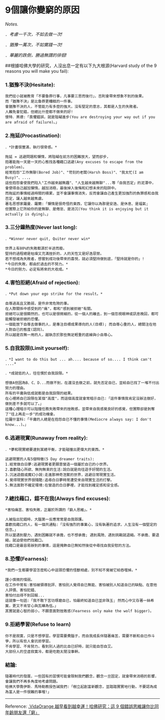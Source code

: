 # 9個讓你變窮的原因
*Notes.*

．*考慮一千次，不如去做一次!*

．*猶豫一萬次，不如實踐一次!*

．*華麗的跌倒，勝過無謂的徘徊!*

##根據哈佛大學的研究，人沒出息一定有以下九大根源(Harvard study of the 9 reasons you will make you fail):

### 1.猶豫不決(Hesitate):

	我們從小就被教育「不要魯莽行事，凡事要三思而後行」，否則會帶來想象不到的後果。
	而「猶豫不決」是比魯莽更糟糕的一件事。
	會猶豫不決的人，不管能力有多麼的強大，沒有堅定的意志，其都是人生的失敗者。
	人難免會犯錯，但總比什麼都不做來的好!
	懷特．黑德:「畏懼錯誤，就是阻礙進步(You are destroying your way out if you are afraid of failure)。」

### 2.拖延(Procastination):

	．*計畫很豐滿，執行很骨感。*

	拖延 = 逃避問題和懶惰，將阻礙在前方的困難放大，望而卻步，
	抱著能拖一天是一天的心態找各種藉口逃避(Any excuses to escape from the problem)。
	經常抱怨"工作無聊(Bored Job)"、"苛刻的老闆(Harsh Boss)"、"我太忙(I am Busy)"、...，
	這些抱怨會使我們陷入"工作越來越無趣"、"人生越來越無聊"...等「自我否定」的泥潭中，
	會使得自己越加懶惰，越加消極，最後掉入後悔和幻想未來的陷阱中。
	而拖延的事情經過時間的積累，並不會讓事情消失，反而會讓自己產生更加強烈的負罪感和自我否定，讓人越來越焦慮。
	著名思想家羅曼．羅蘭:「懶惰是很奇怪的東西，它讓你以為那是安逸、是休息、是福氣;
	但實際上它所給你的是無聊、是倦怠、是消沉(You think it is enjoying but it actually is dying)。」

### 3.三分鐘熱度(Never last long):

	．*Winner never quit, Quiter never win*

	世界上有80%的失敗都源於半途而廢。
	堅持的過程總是枯燥又充滿挫折的，人的天性又是好逸惡勞。
	若不想成為失敗者，想嘗到成功後帶來的喜悅，就必須堅持做到底，「堅持就是你的」!
	*今日的失敗，都由於過去的不努力。*
	*今日的努力，必定有將來的大收成。*

### 4.害怕拒絕(Afraid of rejection):

	．*Put down your ego strike for the result。*

	自尊過高且又脆弱，是件非常危險的事。
	在人際關係中感受到的"痛"，都和"感到被拒絕"有關。
	拒絕可以是很顯然的，也可以是很微細的，從一個人的離去，到一個忽視眼神或訊息晚回，都可能觸發被拒絕的恐懼。
	一個能放下自尊去做事的人，是專注目標成果導向的人(目標); 而自尊心重的人，總關注在他人對自已的態度(認同)。
	所以越是百無一用的人，越執念於那些無足輕重的底線與小自尊心。

### 5.自我設限(Limit yourself):

	．*I want to do this but ... ah.... because of so.... I think can't ....*

	．*成就低的人，往往慣於自我設限。*

	想做A但因為B、C、D...而做不到，在還沒去做之前，就先否定自已，並給自已找了一堆不付出努力的理由。
	所有的平庸與低成就都是自我設限的結果。
	在心裡將自已設限在某個"高度"，而這個高度就會常暗示自已:「這件事情我肯定沒辦法做好，做到差不多就可以了。」
	這種心理暗示可以阻擋任務失敗帶來的挫敗感，並帶來自我感覺良好的感覺，但實際卻是剝奪了"往上再走一步"的成功機會。
	拉羅什富科:「平庸的人總是在抱怨自已不懂的事情(Mediocre always say: I don't know...)。」

### 6.逃避現實(Runaway from reality):

	．*夢和現實總要達到某總平衡，才能碰撞出更偉大的東西。*

	逃避現實的人有5個特徵(5 Day dreamer traits):
	1.經常做白日夢:逃避現實者更願意營造一個屬於自已的小世界。
	2.喜歡隨心所欲、無拘無束的生活:說白就是向往遊手好閒的生活。
	3.沉迷遊戲或魔幻小說:走進那神奇浩繁的世界，逃避日常現實生活。
	4.覺得現實世界很殘酷:追尋白日夢時常遭受來自現實生活的打擊。
	5.無法面對不確定環境:在營造的白日夢裡，才能找到確定感和安全感。

### 7.總找藉口，錯不在我(Always find excuses):

	*害怕痛苦、害怕失敗，正屬於所謂的「窮人思維」。*

	人被指出犯錯時，大腦第一反應常常是自我辯護。
	喜歡找藉口的人，有一個共通點:「沒有強烈的事業心，沒有執著的追求，人生沒有一個堅定的信念。」
	所以當遇到壓力、遇到困難就不承擔，也不想承擔; 遇到風險、遇到挑戰就退縮。不承擔、要退縮，就迫使他們找藉口。
	找藉口是最容易辦到的事情，這是掩飾自已無知然後從中尋找自我安慰的方法。

### 8.恐懼(Fearness):

	*我們一生都要學習怎麼和心中這頭恐懼的怪獸相處，別不知不覺被它給吞噬掉。*

	謹小慎微的懦弱。
	在工作中常有:害怕被領導批評、害怕別人覺得自已無能、害怕被別人知道自已的缺點、在意他人評價、害怕犯錯、
	害怕付出得不到回報...
	這就像一句話:「我不敢下苦功琢磨自已，怕最終知道自已並非珠玉; 然而心中又存著一絲希冀，更又不肯甘心與瓦礫為伍。」
	其實就是心智的弱小，不願意面對挫敗感(Fearness only make the wolf bigger)。

### 9.拒絕學習(Refuse to learn)

	你不是寂寞，只是不想學習。學習需要費腦子，而自我成長伴隨著痛苦，需要不斷和自已作斗爭，所以有些人會抗拒學習。
	不肯學習、不肯努力，看到別人過的比自已好時，就只能自怨自艾。
	大部份人的空虛寂寞冷，都是吃飽太閒沒事幹。

### 結論:

	隨著時代的發展，一些固有的習慣可能會限制我們觀念，觀念一旦固定，就會帶來消極的影響，會讓我們不再多角度地考慮問題。
	哈佛大學喬伊斯．馬特勒教授告誡我們:「樹立起創富新觀念，並踏踏實實地行動，不要認為成為富人是一件很難的事喔!」

_ _ _

Reference:
[.VidaOrange 越早看到越幸運！哈佛研究：這 9 個錯誤思維讓你比同年齡朋友還「窮」](https://buzzorange.com/vidaorange/2017/10/19/9-reasons-you-are-poor/#utm_source=VOLINE&utm_medium=VO_gossip_0131_2&utm_campaign=VO_LINE)

